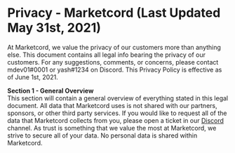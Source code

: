 # Privacy - Marketcord (Last Updated May 31st, 2021)

At Marketcord, we value the privacy of our customers more than anything else. This document contains all legal info bearing the privacy of our customers. For any suggestions, comments, or concerns, please contact mdev01#0001 or yash#1234 on Discord.
This Privacy Policy is effective as of June 1st, 2021.

**Section 1 - General Overview**\
This section will contain a general overview of everything stated in this legal document.
All data that Marketcord uses is not shared with our partners, sponsors, or other third party services. If you would like to request all of the data that Marketcord collects from you, please open a ticket in our [Discord](https://discord.gg/tQMg8JZMxc) channel.
As trust is something that we value the most at Marketcord, we strive to secure all of your data. No personal data is shared within Marketcord.
